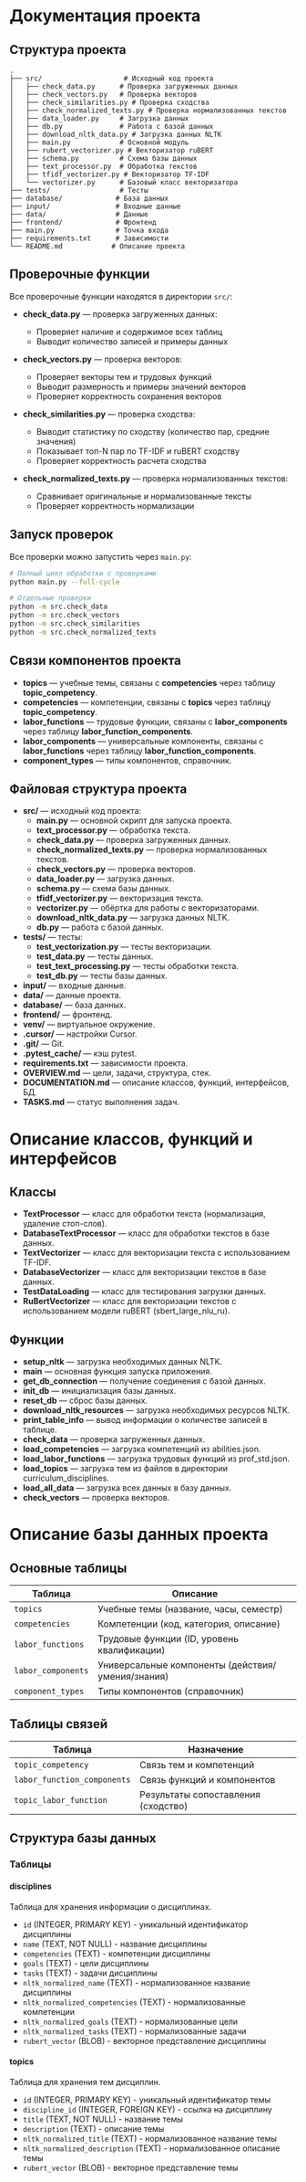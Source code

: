 # Документация проекта

## Структура проекта

```
.
├── src/                    # Исходный код проекта
│   ├── check_data.py      # Проверка загруженных данных
│   ├── check_vectors.py   # Проверка векторов
│   ├── check_similarities.py # Проверка сходства
│   ├── check_normalized_texts.py # Проверка нормализованных текстов
│   ├── data_loader.py     # Загрузка данных
│   ├── db.py              # Работа с базой данных
│   ├── download_nltk_data.py # Загрузка данных NLTK
│   ├── main.py            # Основной модуль
│   ├── rubert_vectorizer.py # Векторизатор ruBERT
│   ├── schema.py          # Схема базы данных
│   ├── text_processor.py  # Обработка текстов
│   ├── tfidf_vectorizer.py # Векторизатор TF-IDF
│   └── vectorizer.py      # Базовый класс векторизатора
├── tests/                 # Тесты
├── database/             # База данных
├── input/                # Входные данные
├── data/                 # Данные
├── frontend/             # Фронтенд
├── main.py               # Точка входа
├── requirements.txt      # Зависимости
└── README.md            # Описание проекта
```

## Проверочные функции

Все проверочные функции находятся в директории `src/`:

- **check_data.py** — проверка загруженных данных:
  - Проверяет наличие и содержимое всех таблиц
  - Выводит количество записей и примеры данных

- **check_vectors.py** — проверка векторов:
  - Проверяет векторы тем и трудовых функций
  - Выводит размерность и примеры значений векторов
  - Проверяет корректность сохранения векторов

- **check_similarities.py** — проверка сходства:
  - Выводит статистику по сходству (количество пар, средние значения)
  - Показывает топ-N пар по TF-IDF и ruBERT сходству
  - Проверяет корректность расчета сходства

- **check_normalized_texts.py** — проверка нормализованных текстов:
  - Сравнивает оригинальные и нормализованные тексты
  - Проверяет корректность нормализации

## Запуск проверок

Все проверки можно запустить через `main.py`:

```bash
# Полный цикл обработки с проверками
python main.py --full-cycle

# Отдельные проверки
python -m src.check_data
python -m src.check_vectors
python -m src.check_similarities
python -m src.check_normalized_texts
```

## Связи компонентов проекта
- **topics** — учебные темы, связаны с **competencies** через таблицу **topic_competency**.
- **competencies** — компетенции, связаны с **topics** через таблицу **topic_competency**.
- **labor_functions** — трудовые функции, связаны с **labor_components** через таблицу **labor_function_components**.
- **labor_components** — универсальные компоненты, связаны с **labor_functions** через таблицу **labor_function_components**.
- **component_types** — типы компонентов, справочник.

## Файловая структура проекта
- **src/** — исходный код проекта:
  - **main.py** — основной скрипт для запуска проекта.
  - **text_processor.py** — обработка текста.
  - **check_data.py** — проверка загруженных данных.
  - **check_normalized_texts.py** — проверка нормализованных текстов.
  - **check_vectors.py** — проверка векторов.
  - **data_loader.py** — загрузка данных.
  - **schema.py** — схема базы данных.
  - **tfidf_vectorizer.py** — векторизация текста.
  - **vectorizer.py** — обёртка для работы с векторизаторами.
  - **download_nltk_data.py** — загрузка данных NLTK.
  - **db.py** — работа с базой данных.
- **tests/** — тесты:
  - **test_vectorization.py** — тесты векторизации.
  - **test_data.py** — тесты данных.
  - **test_text_processing.py** — тесты обработки текста.
  - **test_db.py** — тесты базы данных.
- **input/** — входные данные.
- **data/** — данные проекта.
- **database/** — база данных.
- **frontend/** — фронтенд.
- **venv/** — виртуальное окружение.
- **.cursor/** — настройки Cursor.
- **.git/** — Git.
- **.pytest_cache/** — кэш pytest.
- **requirements.txt** — зависимости проекта.
- **OVERVIEW.md** — цели, задачи, структура, стек.
- **DOCUMENTATION.md** — описание классов, функций, интерфейсов, БД.
- **TASKS.md** — статус выполнения задач.

# Описание классов, функций и интерфейсов
## Классы
- **TextProcessor** — класс для обработки текста (нормализация, удаление стоп-слов).
- **DatabaseTextProcessor** — класс для обработки текстов в базе данных.
- **TextVectorizer** — класс для векторизации текста с использованием TF-IDF.
- **DatabaseVectorizer** — класс для векторизации текстов в базе данных.
- **TestDataLoading** — класс для тестирования загрузки данных.
- **RuBertVectorizer** — класс для векторизации текстов с использованием модели ruBERT (sbert_large_nlu_ru).

## Функции
- **setup_nltk** — загрузка необходимых данных NLTK.
- **main** — основная функция запуска приложения.
- **get_db_connection** — получение соединения с базой данных.
- **init_db** — инициализация базы данных.
- **reset_db** — сброс базы данных.
- **download_nltk_resources** — загрузка необходимых ресурсов NLTK.
- **print_table_info** — вывод информации о количестве записей в таблице.
- **check_data** — проверка загруженных данных.
- **load_competencies** — загрузка компетенций из abilities.json.
- **load_labor_functions** — загрузка трудовых функций из prof_std.json.
- **load_topics** — загрузка тем из файлов в директории curriculum_disciplines.
- **load_all_data** — загрузка всех данных в базу данных.
- **check_vectors** — проверка векторов.

# Описание базы данных проекта
## Основные таблицы
| Таблица | Описание |
|---------|----------|
| `topics` | Учебные темы (название, часы, семестр) |
| `competencies` | Компетенции (код, категория, описание) |
| `labor_functions` | Трудовые функции (ID, уровень квалификации) |
| `labor_components` | Универсальные компоненты (действия/умения/знания) |
| `component_types` | Типы компонентов (справочник) |

## Таблицы связей
| Таблица | Назначение |
|---------|------------|
| `topic_competency` | Связь тем и компетенций |
| `labor_function_components` | Связь функций и компонентов |
| `topic_labor_function` | Результаты сопоставления (сходство) |

## Структура базы данных

### Таблицы

#### disciplines
Таблица для хранения информации о дисциплинах.
- `id` (INTEGER, PRIMARY KEY) - уникальный идентификатор дисциплины
- `name` (TEXT, NOT NULL) - название дисциплины
- `competencies` (TEXT) - компетенции дисциплины
- `goals` (TEXT) - цели дисциплины
- `tasks` (TEXT) - задачи дисциплины
- `nltk_normalized_name` (TEXT) - нормализованное название дисциплины
- `nltk_normalized_competencies` (TEXT) - нормализованные компетенции
- `nltk_normalized_goals` (TEXT) - нормализованные цели
- `nltk_normalized_tasks` (TEXT) - нормализованные задачи
- `rubert_vector` (BLOB) - векторное представление дисциплины

#### topics
Таблица для хранения тем дисциплин.
- `id` (INTEGER, PRIMARY KEY) - уникальный идентификатор темы
- `discipline_id` (INTEGER, FOREIGN KEY) - ссылка на дисциплину
- `title` (TEXT, NOT NULL) - название темы
- `description` (TEXT) - описание темы
- `nltk_normalized_title` (TEXT) - нормализованное название темы
- `nltk_normalized_description` (TEXT) - нормализованное описание темы
- `rubert_vector` (BLOB) - векторное представление темы
